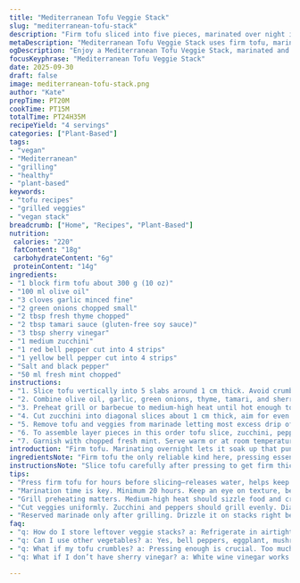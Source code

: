 ```yaml
---
title: "Mediterranean Tofu Veggie Stack"
slug: "mediterranean-tofu-stack"
description: "Firm tofu sliced into five pieces, marinated over night in olive oil, garlic, green onion, fresh thyme, tamari, and sherry vinegar. Zucchini cut on bias into thick slices and bell peppers quartered tossed in marinade then grilled alongside tofu until grill marks form and veggies soften but retain firmness. Layer tofu, zucchini, and peppers with fresh mint leaves drizzle reserved marinade. A smoky, tangy, herbaceous stack that balances texture. No nuts, dairy, or eggs. Good vegan option."
metaDescription: "Mediterranean Tofu Veggie Stack uses firm tofu, marinated and grilled with vibrant veggies for a healthy, flavorful dish to savor."
ogDescription: "Enjoy a Mediterranean Tofu Veggie Stack, marinated and grilled to create a smoky, herbaceous dish bursting with flavor."
focusKeyphrase: "Mediterranean Tofu Veggie Stack"
date: 2025-09-30
draft: false
image: mediterranean-tofu-stack.png
author: "Kate"
prepTime: PT20M
cookTime: PT15M
totalTime: PT24H35M
recipeYield: "4 servings"
categories: ["Plant-Based"]
tags:
- "vegan"
- "Mediterranean"
- "grilling"
- "healthy"
- "plant-based"
keywords:
- "tofu recipes"
- "grilled veggies"
- "vegan stack"
breadcrumb: ["Home", "Recipes", "Plant-Based"]
nutrition: 
 calories: "220"
 fatContent: "18g"
 carbohydrateContent: "6g"
 proteinContent: "14g"
ingredients:
- "1 block firm tofu about 300 g (10 oz)"
- "100 ml olive oil"
- "3 cloves garlic minced fine"
- "2 green onions chopped small"
- "2 tbsp fresh thyme chopped"
- "2 tbsp tamari sauce (gluten-free soy sauce)"
- "3 tbsp sherry vinegar"
- "1 medium zucchini"
- "1 red bell pepper cut into 4 strips"
- "1 yellow bell pepper cut into 4 strips"
- "Salt and black pepper"
- "50 ml fresh mint chopped"
instructions:
- "1. Slice tofu vertically into 5 slabs around 1 cm thick. Avoid crumbling by pressing firm tofu well to expel excess water a few hours ahead or overnight wrapped in paper towels with weights on top."
- "2. Combine olive oil, garlic, green onions, thyme, tamari, and sherry vinegar in a bowl, whisk briefly to emulsify. Pour marinade over tofu slabs in a flat container. Cover and refrigerate minimum 20 hours but no more than 30 to prevent tofu becoming mushy."
- "3. Preheat grill or barbecue to medium-high heat until hot enough to hear that sizzle when food hits the grates. Oil grates lightly to prevent sticking but avoid fat flare-ups."
- "4. Cut zucchini into diagonal slices about 1 cm thick, aim for even size so grilling is uniform. Add zucchini and bell pepper strips into the marinade bowl. Toss gently to coat all surfaces. Salt and pepper the vegetables now to draw out moisture and elevate flavor."
- "5. Remove tofu and veggies from marinade letting most excess drip off (reserve marinade to serve). Place tofu and vegetables on grill. Grill tofu for 2 to 4 minutes each side or until grill marks appear, edges curling slightly. Vegetables take about 4 to 6 minutes depending on grill heat and thickness, flip once halfway. Look for softened flesh yet firmness retained, peppers with cracked skin, zucchini turning translucent at edges."
- "6. To assemble layer pieces in this order tofu slice, zucchini, pepper. Stack high but stable. Spoon reserved marinade over stacks sparingly to avoid sogginess."
- "7. Garnish with chopped fresh mint. Serve warm or at room temperature as vibrant starter or light main dish."
introduction: "Firm tofu. Marinating overnight lets it soak up that punchy blend of oil, garlic, bright tamari, and vinegar—a little tang cuts the richness. Zucchini sliced on the bias—keeps them juicy yet firm after grill. Bell peppers add sweetness plus charred smoky notes. Tofu and veggies grilled carefully on hot grate for crisp grill marks without falling apart, turning vibrant colors and that irresistible aroma. Layering creates a neat stack, colors layered—nice contrast and bite every mouthful. Fresh mint brightens up the dish, lifts it from heavy to fresh. No dairy nuts or eggs here so allergy-friendly. Makes a fresh starter or light dinner with a crusty bread, drink a bold white. Forget tofu disasters—pressed, marinated right, and grilled hot it’s a whole new game."
ingredientsNote: "Firm tofu the only reliable kind here, pressing essential to prevent mushy results and keep slices intact without crumbling on grill. Use olive oil for richness and smooth mouthfeel but adjust quantity if low fat needed. Switched oregano to thyme and balsamic vinegar to sherry vinegar for a sharper tang. Tamari preferred over regular soy for gluten-free and deeper umami punch. Zucchini sliced thick so it grills without falling apart or going too soft. Bell peppers quartered instead of sixths for easier stuffing and neat stacking. Mint replaces basil providing fresh cool contrast. If short on fresh herbs dried versions can substitute but reduce quantity by half as flavors concentrate. If no sherry vinegar, white wine vinegar or lemon juice works though acidity shifts flavor profile. Marination time minimum 20 hours to get good flavor depth; shorter times yield less infused tofu. High heat grill ensures caramelization instead of steaming. Reserve marinade to drizzle rather than to soak or the stack becomes soggy. If no grill use grill pan over stove but watch for sticking and uneven marks."
instructionsNote: "Slice tofu carefully after pressing to get firm thick slabs; thin slices tear. Marinate long to let juices soak in but limit to a day to prevent texture loss. Mixing marinade by whisking incorporates garlic and herbs suspended evenly rather than settling. Toss vegetables directly in marinade to coat quickly before grilling; adds flavor inside and out. Preheat grill fully—temperature control critical. Oil grates slightly to prevent sticking but not oily pools that cause flare-ups and charring. Turn tofu gently with spatula, don’t prod or flip too soon or tofu sticks or breaks. Watch veggies for softened but not mushy texture signaled by slight translucence and char patches. Keep stacking ordered to maintain structure and balanced flavor distribution. Use reserved marinade at service not cooking; avoids wet soggy food and intensifies flavors fresh. Garnish last minute to retain herb brightness and aroma. Pairing with crisp bread soaks up marinade drips and complements smoky, acidic profile. Double batch if hungry, stacks hold shape well on plate or platter. Good to eat warm, room temp is acceptable but avoid cold. If no BBQ indoors, heat grill pan until near smoking and use moderate oil so no smoking out kitchen."
tips:
- "Press firm tofu for hours before slicing—releases water, helps keep texture. This helps prevent mushiness when grilling. 1 cm slabs, keep intact."
- "Marination time is key. Minimum 20 hours. Keep an eye on texture, beyond 30 hours risks over-soaking. Flavors deepen but watch the tofu."
- "Grill preheating matters. Medium-high heat should sizzle food and create that perfect char. Oil grates lightly before placing food, prevents sticking."
- "Cut veggies uniformly. Zucchini and peppers should grill evenly. Diagonal cuts on zucchini help retain firmness, chopped sizes retain flavors, textures."
- "Reserved marinade only after grilling. Drizzle it on stacks right before serving. Avoid soggy stacks. Keeps flavors bright without excess moisture."
faq:
- "q: How do I store leftover veggie stacks? a: Refrigerate in airtight container. Lasts 3-5 days. Reheat gently or eat cold. Grilled veggies hold better than tofu."
- "q: Can I use other vegetables? a: Yes, bell peppers, eggplant, mushrooms work well. Adjust grilling time based on vegetable texture. Just ensure even cuts."
- "q: What if my tofu crumbles? a: Pressing enough is crucial. Too much handling can break, avoid flipping too soon. Use a spatula, not fingers."
- "q: What if I don’t have sherry vinegar? a: White wine vinegar works in a pinch. Lemon juice is another substitute. Different tang but adjusts flavors a bit, not drastic."

---
```

